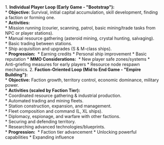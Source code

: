 1. **Individual Player Loop (Early Game - "Bootstrap"):**  
* **Objective:** Survival, initial capital accumulation, skill development, finding a faction or forming one.  
* **Activities:**  
	* Mission running (courier, scanning, patrol, basic mining/trade tasks from NPC or player stations).  
	* Manual resource gathering (asteroid mining, crystal hunting, salvaging).  
	* Basic trading between stations.  
	* Ship acquisition and upgrades (S & M-class ships).  
* **Progression:** 
	* Earning credits
	* Personal ship improvement
	* Basic reputation
* **MMO Considerations:** 
	* New player safe zones/systems
	* Anti-griefing measures for early players
	* Resource node respawn mechanics.
2. **Faction-Oriented Loop (Mid to End Game - "Empire Building"):**  
* **Objective:** Faction growth, territory control, economic dominance, military power.  
* **Activities (scaled by Faction Tier):**  
	* Coordinated resource gathering & industrial production.  
	* Automated trading and mining fleets.  
	* Station construction, expansion, and management.  
	* Fleet composition and command (L, XL ships).  
	* Diplomacy, espionage, and warfare with other factions.  
	* Securing and defending territory.  
	* Researching advanced technologies/blueprints.  
* **Progression:** 
	* Faction tier advancement
	* Unlocking powerful capabilities
	* Expanding influence